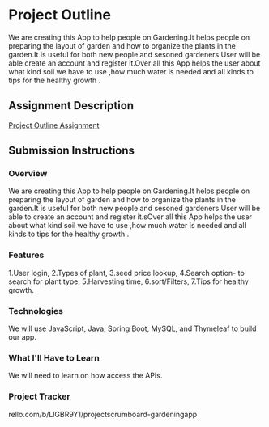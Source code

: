 # Project Outline
We are creating this App to help people on Gardening.It helps people on preparing the layout of garden and how to organize the plants in the garden.It is useful for both new people and sesoned gardeners.User will be able create an account and register it.Over all this App helps the user about what kind soil we have to  use ,how much water is needed and all kinds to tips for the healthy growth .
## Assignment Description
[Project Outline Assignment](https://education.launchcode.org/liftoff/modules/assignments/project-outline)

## Submission Instructions

### Overview
We are creating this App to help people on Gardening.It helps people on preparing the layout of garden and how to organize the plants in the garden.It is useful for both new people and sesoned gardeners.User will be able to create an account and register it.sOver all this App helps the user about what kind soil we have to  use ,how much water is needed and all kinds to tips for the healthy growth .
### Features
1.User login,
2.Types of plant,
3.seed price lookup,
4.Search option- to search for  plant type,
5.Harvesting time,
6.sort/Filters,
7.Tips for healthy growth.


### Technologies
We will use JavaScript, Java, Spring Boot, MySQL, and Thymeleaf to build our app.
### What I'll Have to Learn
 We will need to learn on how access the APIs.
### Project Tracker
rello.com/b/LlGBR9Y1/projectscrumboard-gardeningapp
